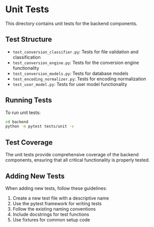 ﻿# Unit Tests

This directory contains unit tests for the backend components.

## Test Structure

- `test_conversion_classifier.py`: Tests for file validation and classification
- `test_conversion_engine.py`: Tests for the conversion engine functionality
- `test_conversion_models.py`: Tests for database models
- `test_encoding_normalizer.py`: Tests for encoding normalization
- `test_user_model.py`: Tests for user model functionality

## Running Tests

To run unit tests:

```bash
cd backend
python -m pytest tests/unit -v
```

## Test Coverage

The unit tests provide comprehensive coverage of the backend components, ensuring that all critical functionality is properly tested.

## Adding New Tests

When adding new tests, follow these guidelines:

1. Create a new test file with a descriptive name
2. Use the pytest framework for writing tests
3. Follow the existing naming conventions
4. Include docstrings for test functions
5. Use fixtures for common setup code
